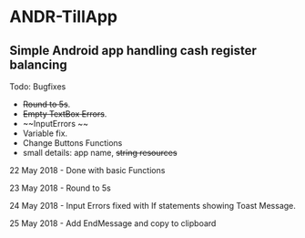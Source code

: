  # ANDR-TillApp
Simple Android app handling cash register balancing
----

Todo:
Bugfixes
- ~~Round to 5s~~.
- ~~Empty TextBox Errors~~.
- ~~InputErrors ~~
- Variable fix.
-  Change Buttons Functions
- small details: app name, ~~string resources~~

22 May 2018 -
Done with basic Functions

23 May 2018 - Round to 5s

24 May 2018 - Input Errors fixed with If statements showing Toast Message.

25 May 2018 - Add EndMessage and copy to clipboard
